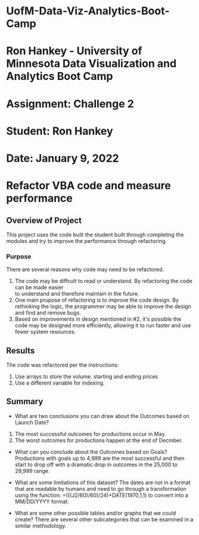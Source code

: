 # UofM-Data-Viz-Analytics-Boot-Camp
# Ron Hankey - University of Minnesota Data Visualization and Analytics Boot Camp
# 			        		Assignment: Challenge 2
# 							Student: Ron Hankey
# 							Date: January 9, 2022

# Refactor VBA code and measure performance

## Overview of Project
This project uses the code built the student built through completing the modules and try to improve the performance through refactoring. 

### Purpose
There are several reasons why code may need to be refactored.
1) The code may be diffcult to read or understand. By refactoring the code can be made easier  
   to understand and therefore maintain in the future.
2) One main prupose of refactoring is to improve the code design. By rethinking the logic, the 
   programmer may be able to improve the design and find and remove bugs.
3) Based on improvements in design mentioned in #2, it's possible the code may be designed 
   more efficiently, allowing it to run faster and use fewer system resources. 

## Results
The code was refactored per the instructions:
1) Use arrays to store the volume. starting and ending prices
2) Use a different variable for indexing.


## Summary

- What are two conclusions you can draw about the Outcomes based on Launch Date?
1) The most successful outcomes for productions occur in May.
2) The worst outcomes for productions happen at the end of Decmber.

- What can you conclude about the Outcomes based on Goals?
	Productions with goals up to 4,999 are the most successful and then start to drop off with a dramatic drop in outcomes in the 25,000 to 29,999 range.

- What are some limitations of this dataset?
The dates are not in a format that are readable by humans and need to go through a transformation using the function:
	=(((J2/60)/60)/24)+DATE(1970,1,1) to convert into a MM/DD/YYYY format.	

- What are some other possible tables and/or graphs that we could create?
There are several other subcategories that can be examined in a similar methodology.
